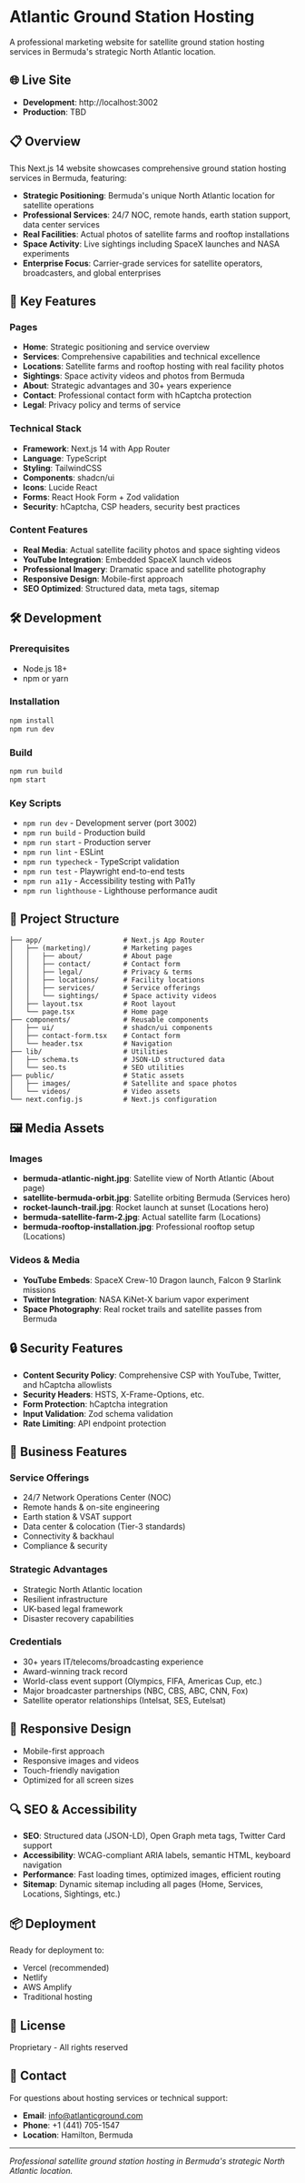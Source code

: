# Atlantic Ground Station Hosting

A professional marketing website for satellite ground station hosting services in Bermuda's strategic North Atlantic location.

## 🌐 Live Site

- **Development**: http://localhost:3002
- **Production**: TBD

## 📋 Overview

This Next.js 14 website showcases comprehensive ground station hosting services in Bermuda, featuring:

- **Strategic Positioning**: Bermuda's unique North Atlantic location for satellite operations
- **Professional Services**: 24/7 NOC, remote hands, earth station support, data center services
- **Real Facilities**: Actual photos of satellite farms and rooftop installations
- **Space Activity**: Live sightings including SpaceX launches and NASA experiments
- **Enterprise Focus**: Carrier-grade services for satellite operators, broadcasters, and global enterprises

## 🚀 Key Features

### Pages
- **Home**: Strategic positioning and service overview
- **Services**: Comprehensive capabilities and technical excellence
- **Locations**: Satellite farms and rooftop hosting with real facility photos
- **Sightings**: Space activity videos and photos from Bermuda
- **About**: Strategic advantages and 30+ years experience
- **Contact**: Professional contact form with hCaptcha protection
- **Legal**: Privacy policy and terms of service

### Technical Stack
- **Framework**: Next.js 14 with App Router
- **Language**: TypeScript
- **Styling**: TailwindCSS
- **Components**: shadcn/ui
- **Icons**: Lucide React
- **Forms**: React Hook Form + Zod validation
- **Security**: hCaptcha, CSP headers, security best practices

### Content Features
- **Real Media**: Actual satellite facility photos and space sighting videos
- **YouTube Integration**: Embedded SpaceX launch videos
- **Professional Imagery**: Dramatic space and satellite photography
- **Responsive Design**: Mobile-first approach
- **SEO Optimized**: Structured data, meta tags, sitemap

## 🛠 Development

### Prerequisites
- Node.js 18+
- npm or yarn

### Installation
```bash
npm install
npm run dev
```

### Build
```bash
npm run build
npm start
```

### Key Scripts
- `npm run dev` - Development server (port 3002)
- `npm run build` - Production build
- `npm run start` - Production server
- `npm run lint` - ESLint
- `npm run typecheck` - TypeScript validation
- `npm run test` - Playwright end-to-end tests
- `npm run a11y` - Accessibility testing with Pa11y
- `npm run lighthouse` - Lighthouse performance audit

## 📁 Project Structure

```
├── app/                    # Next.js App Router
│   ├── (marketing)/        # Marketing pages
│   │   ├── about/          # About page
│   │   ├── contact/        # Contact form
│   │   ├── legal/          # Privacy & terms
│   │   ├── locations/      # Facility locations
│   │   ├── services/       # Service offerings
│   │   └── sightings/      # Space activity videos
│   ├── layout.tsx          # Root layout
│   └── page.tsx            # Home page
├── components/             # Reusable components
│   ├── ui/                 # shadcn/ui components
│   ├── contact-form.tsx    # Contact form
│   └── header.tsx          # Navigation
├── lib/                    # Utilities
│   ├── schema.ts           # JSON-LD structured data
│   └── seo.ts              # SEO utilities
├── public/                 # Static assets
│   ├── images/             # Satellite and space photos
│   └── videos/             # Video assets
└── next.config.js          # Next.js configuration
```

## 🖼 Media Assets

### Images
- **bermuda-atlantic-night.jpg**: Satellite view of North Atlantic (About page)
- **satellite-bermuda-orbit.jpg**: Satellite orbiting Bermuda (Services hero)
- **rocket-launch-trail.jpg**: Rocket launch at sunset (Locations hero)
- **bermuda-satellite-farm-2.jpg**: Actual satellite farm (Locations)
- **bermuda-rooftop-installation.jpg**: Professional rooftop setup (Locations)

### Videos & Media
- **YouTube Embeds**: SpaceX Crew-10 Dragon launch, Falcon 9 Starlink missions
- **Twitter Integration**: NASA KiNet-X barium vapor experiment
- **Space Photography**: Real rocket trails and satellite passes from Bermuda

## 🔒 Security Features

- **Content Security Policy**: Comprehensive CSP with YouTube, Twitter, and hCaptcha allowlists
- **Security Headers**: HSTS, X-Frame-Options, etc.
- **Form Protection**: hCaptcha integration
- **Input Validation**: Zod schema validation
- **Rate Limiting**: API endpoint protection

## 🌟 Business Features

### Service Offerings
- 24/7 Network Operations Center (NOC)
- Remote hands & on-site engineering
- Earth station & VSAT support
- Data center & colocation (Tier-3 standards)
- Connectivity & backhaul
- Compliance & security

### Strategic Advantages
- Strategic North Atlantic location
- Resilient infrastructure
- UK-based legal framework
- Disaster recovery capabilities

### Credentials
- 30+ years IT/telecoms/broadcasting experience
- Award-winning track record
- World-class event support (Olympics, FIFA, Americas Cup, etc.)
- Major broadcaster partnerships (NBC, CBS, ABC, CNN, Fox)
- Satellite operator relationships (Intelsat, SES, Eutelsat)

## 📱 Responsive Design

- Mobile-first approach
- Responsive images and videos
- Touch-friendly navigation
- Optimized for all screen sizes

## 🔍 SEO & Accessibility

- **SEO**: Structured data (JSON-LD), Open Graph meta tags, Twitter Card support
- **Accessibility**: WCAG-compliant ARIA labels, semantic HTML, keyboard navigation
- **Performance**: Fast loading times, optimized images, efficient routing
- **Sitemap**: Dynamic sitemap including all pages (Home, Services, Locations, Sightings, etc.)

## 📦 Deployment

Ready for deployment to:
- Vercel (recommended)
- Netlify
- AWS Amplify
- Traditional hosting

## 📄 License

Proprietary - All rights reserved

## 🤝 Contact

For questions about hosting services or technical support:
- **Email**: info@atlanticground.com
- **Phone**: +1 (441) 705-1547
- **Location**: Hamilton, Bermuda

---

*Professional satellite ground station hosting in Bermuda's strategic North Atlantic location.*